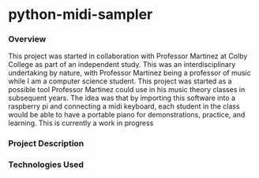 # python-midi-sampler

### Overview
This project was started in collaboration with Professor Martinez at Colby College as part of an independent study. This was an interdisciplinary undertaking by nature, with Professor Martinez being a professor of music while I am a computer science student. This project was started as a possible tool Professor Martinez could use in his music theory classes in subsequent years. The idea was that by importing this software into a raspberry pi and connecting a midi keyboard, each student in the class would be able to have a portable piano for demonstrations, practice, and learning. This is currently a work in progress

### Project Description


### Technologies Used
